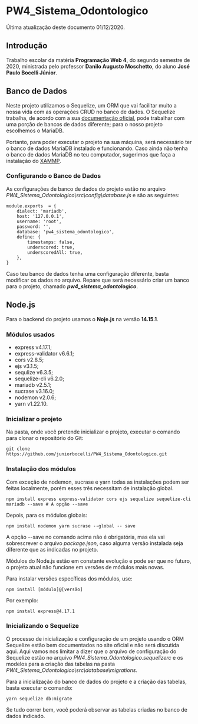 # PW4_Sistema_Odontologico

Última atualização deste documento 01/12/2020.

## Introdução

Trabalho escolar da matéria **Programação Web 4**, do segundo semestre de 2020, ministrada pelo professor **Danilo Augusto Moschetto**, do aluno **José Paulo Bocelli Júnior**.

## Banco de Dados

Neste projeto utilizamos o Sequelize, um ORM que vai facilitar muito a nossa vida com as operações CRUD no banco de dados. O Sequelize trabalha, de acordo com a sua [documentação oficial](https://sequelize.org/master/index.html), pode trabalhar com uma porção de bancos de dados diferente; para o nosso projeto escolhemos o MariaDB.

Portanto, para poder executar o projeto na sua máquina, será necessário ter o banco de dados MariaDB instalado e funcionando. Caso ainda não tenha o banco de dados MariaDB no teu computador, sugerimos que faça a instalação do [XAMMP](https://www.apachefriends.org/pt_br/index.html).

### Configurando o Banco de Dados

As configurações de banco de dados do projeto estão no arquivo *PW4_Sistema_Odontologico\src\config\database.js* e são as seguintes:

    module.exports  = {
		dialect: 'mariadb',
		host: '127.0.0.1',
		username: 'root',
		password: '',
		database: 'pw4_sistema_odontologico',
		define: {
			timestamps: false,
			underscored: true,
			underscoredAll: true,
		},
	}

Caso teu banco de dados tenha uma configuração diferente, basta modificar os dados no arquivo. Repare que será necessário criar um banco para o projeto, chamado  ***pw4_sistema_odontologico***.

## Node.js

Para o backend do projeto usamos o **Noje.js** na versão **14.15.1**.

### Módulos usados

 - express v4.17.1;
 - express-validator v6.6.1;
 - cors v2.8.5;
 - ejs v3.1.5;
 - sequlize v6.3.5;
 - sequelize-cli v6.2.0;
 - mariadb v2.5.1;
 - sucrase v3.16.0;
 - nodemon v2.0.6;
 - yarn v1.22.10.

### Inicializar o projeto

Na pasta, onde você pretende inicializar o projeto, executar o comando para clonar o repositório do Git:

    git clone https://github.com/juniorbocelli/PW4_Sistema_Odontologico.git

### Instalação dos módulos

Com exceção de nodemon, sucrase e yarn todas as instalações podem ser feitas localmente, porém esses três necessitam de instalação global.

    npm install express express-validator cors ejs sequelize sequelize-cli mariadb --save # A opção --save

Depois, para os módulos globais:

    npm install nodemon yarn sucrase --global -- save

A opção --save no comando acima não é obrigatória, mas ela vai sobrescrever o arquivo *package.json*, caso alguma versão instalada seja diferente que as indicadas no projeto.

Módulos do Node.js estão em constante evolução e pode ser que no futuro, o projeto atual não funcione em versões de módulos mais novas.

Para instalar versões específicas dos módulos, use:

    npm install [módulo]@[versão]

Por exemplo:

    npm install express@4.17.1

### Inicializando o Sequelize

O processo de inicialização e configuração de um projeto usando o ORM Sequelize estão bem documentados no site oficial e não será discutida aqui. Aqui vamos nos limitar a dizer que o arquivo de configuração do Sequelize estão no arquivo *PW4_Sistema_Odontologico\.sequelizerc* e os modelos para a criação das tabelas na pasta *PW4_Sistema_Odontologico\src\database\migrations*.

Para a inicialização do banco de dados do projeto e a criação das tabelas, basta executar o comando:

    yarn sequelize db:migrate

Se tudo correr bem, você poderá observar as tabelas criadas no banco de dados indicado.
